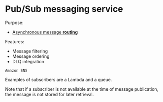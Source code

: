 # Pub/Sub messaging service

Purpose:
* [Asynchronous message **routing**](../core-functionalities/routing.md)

Features:
* Message filtering
* Message ordering
* DLQ integration

~~~admonish example
Amazon SNS
~~~

Examples of subscribers are a Lambda and a queue. 

Note that if a subscriber is not available at the time of message publication, the message is not stored for later retrieval.
